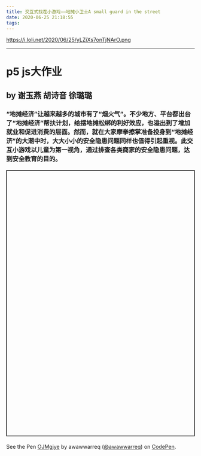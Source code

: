 ```yaml
---
title: 交互式找茬小游戏——地摊小卫士A small guard in the street
date: 2020-06-25 21:18:55
tags:
---
```


https://i.loli.net/2020/06/25/yLZiXs7onTjNArO.png

---
# p5 js大作业

## by 谢玉燕 胡诗音 徐璐璐 

### “地摊经济”让越来越多的城市有了“烟火气”。不少地方、平台都出台了“地摊经济”帮扶计划，给摆地摊松绑的利好效应，也溢出到了增加就业和促进消费的层面。然而，就在大家摩拳擦掌准备投身到“地摊经济”的大潮中时，大大小小的安全隐患问题同样也值得引起重视。此交互小游戏以儿童为第一视角，通过排查各类商家的安全隐患问题，达到安全教育的目的。

#### <p class="codepen" data-height="712" data-theme-id="light" data-default-tab="result" data-user="awawwarreq" data-slug-hash="OJMgjye" style="height: 712px; box-sizing: border-box; display: flex; align-items: center; justify-content: center; border: 2px solid; margin: 1em 0; padding: 1em;" data-pen-title="OJMgjye">
  <span>See the Pen <a href="https://codepen.io/awawwarreq/pen/OJMgjye">
  OJMgjye</a> by awawwarreq (<a href="https://codepen.io/awawwarreq">@awawwarreq</a>)
  on <a href="https://codepen.io">CodePen</a>.</span>
</p>
<script async src="https://static.codepen.io/assets/embed/ei.js"></script>


